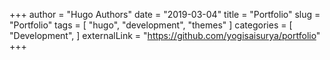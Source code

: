 +++
author = "Hugo Authors"
date = "2019-03-04"
title = "Portfolio"
slug = "Portfolio"
tags = [
    "hugo",
    "development",
    "themes"
]
categories = [
    "Development",
]
externalLink = "https://github.com/yogisaisurya/portfolio"
+++
